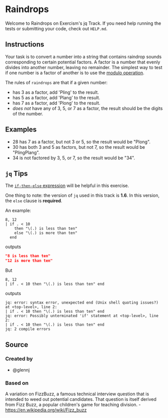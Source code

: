 # Raindrops

Welcome to Raindrops on Exercism's jq Track.
If you need help running the tests or submitting your code, check out `HELP.md`.

## Instructions

Your task is to convert a number into a string that contains raindrop sounds corresponding to certain potential factors.
A factor is a number that evenly divides into another number, leaving no remainder.
The simplest way to test if one number is a factor of another is to use the [modulo operation][modulo].

The rules of `raindrops` are that if a given number:

- has 3 as a factor, add 'Pling' to the result.
- has 5 as a factor, add 'Plang' to the result.
- has 7 as a factor, add 'Plong' to the result.
- _does not_ have any of 3, 5, or 7 as a factor, the result should be the digits of the number.

## Examples

- 28 has 7 as a factor, but not 3 or 5, so the result would be "Plong".
- 30 has both 3 and 5 as factors, but not 7, so the result would be "PlingPlang".
- 34 is not factored by 3, 5, or 7, so the result would be "34".

[modulo]: https://en.wikipedia.org/wiki/Modulo_operation

## `jq` Tips

The [`if-then-else` expression][if] will be helpful in this exercise.

One thing to note: the version of `jq` used in this track is **1.6**.
In this version, the `else` clause is **required**.

An example:

```jq
8, 12
| if . < 10
    then "\(.) is less than ten"
    else "\(.) is more than ten"
  end
```

outputs

```json
"8 is less than ten"
"12 is more than ten"
```

But

```jq
8, 12
| if . < 10 then "\(.) is less than ten" end
```

outputs

```none
jq: error: syntax error, unexpected end (Unix shell quoting issues?) at <top-level>, line 2:
| if . < 10 then "\(.) is less than ten" end
jq: error: Possibly unterminated 'if' statement at <top-level>, line 2:
| if . < 10 then "\(.) is less than ten" end
jq: 2 compile errors
```

[if]: https://jqlang.github.io/jq/manual/v1.6/#if-then-else-end

## Source

### Created by

- @glennj

### Based on

A variation on FizzBuzz, a famous technical interview question that is intended to weed out potential candidates. That question is itself derived from Fizz Buzz, a popular children's game for teaching division. - https://en.wikipedia.org/wiki/Fizz_buzz